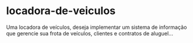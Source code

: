 # locadora-de-veiculos
Uma locadora de veículos, deseja implementar um sistema de informação que gerencie sua frota de veículos, clientes e contratos de aluguel...
